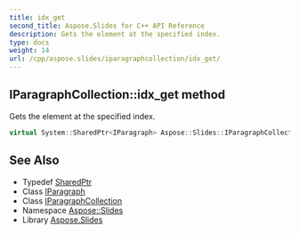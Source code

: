 ```yaml
---
title: idx_get
second_title: Aspose.Slides for C++ API Reference
description: Gets the element at the specified index.
type: docs
weight: 14
url: /cpp/aspose.slides/iparagraphcollection/idx_get/
---
```

## IParagraphCollection::idx_get method


Gets the element at the specified index.

```cpp
virtual System::SharedPtr<IParagraph> Aspose::Slides::IParagraphCollection::idx_get(int32_t index)=0
```

## See Also

* Typedef [SharedPtr](../../../system/sharedptr/)
* Class [IParagraph](../../iparagraph/)
* Class [IParagraphCollection](../)
* Namespace [Aspose::Slides](../../)
* Library [Aspose.Slides](../../../)

